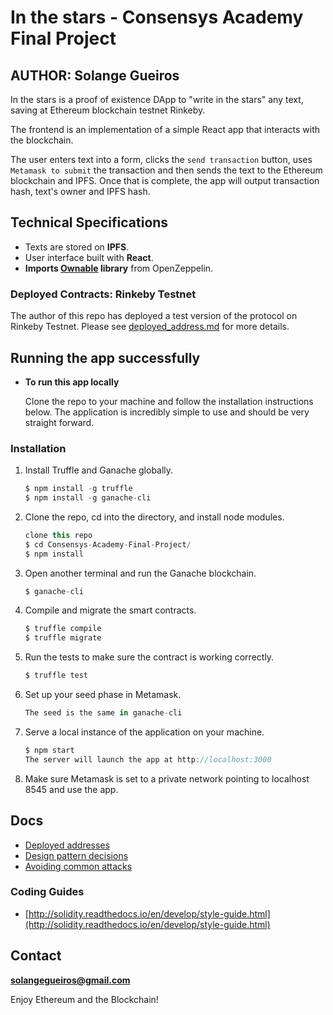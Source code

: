 # In the stars - Consensys Academy Final Project

## AUTHOR: Solange Gueiros


In the stars is a proof of existence DApp to "write in the stars" any text, saving at Ethereum blockchain testnet Rinkeby.

The frontend is an implementation of a simple React app that interacts with the blockchain. 


The user enters text into a form, clicks the `send transaction` button, uses `Metamask to submit` the transaction and then sends the text to the Ethereum blockchain and IPFS. 
Once that is complete, the app will output transaction hash, text's owner and IPFS hash. 


## Technical Specifications

- Texts are stored on **IPFS**. 
- User interface built with **React**.
- **Imports [Ownable](https://github.com/OpenZeppelin/openzeppelin-solidity/blob/master/contracts/ownership/Ownable.sol) library** from OpenZeppelin.


### Deployed Contracts: Rinkeby Testnet
The author of this repo has deployed a test version of the protocol on Rinkeby Testnet.
Please see [deployed_address.md](https://github.com/solangegueiros/proof-of-existence-dapp/blob/master/README.deployed_address) for more details.


## Running the app successfully

* __To run this app locally__

    Clone the repo to your machine and follow the installation instructions below. The application is incredibly simple to use and should be very straight forward.

### Installation

1. Install Truffle and Ganache globally.
    ```javascript
    $ npm install -g truffle
    $ npm install -g ganache-cli
    ```

2. Clone the repo, cd into the directory, and install node modules.
    ```javascript
    clone this repo
    $ cd Consensys-Academy-Final-Project/
    $ npm install
    ```

3. Open another terminal and run the Ganache blockchain.
    ```javascript
    $ ganache-cli
    ```

4. Compile and migrate the smart contracts.
    ```javascript
    $ truffle compile
    $ truffle migrate
    ```

5. Run the tests to make sure the contract is working correctly.
    ```javascript
    $ truffle test
    ```
6. Set up your seed phase in Metamask.
    ```javascript
    The seed is the same in ganache-cli
    ```

7. Serve a local instance of the application on your machine.
    ```javascript
    $ npm start
    The server will launch the app at http://localhost:3000
    ```
8. Make sure Metamask is set to a private network pointing to localhost 8545 and use the app. 


## Docs 

- [Deployed addresses](https://github.com/solangegueiros/writteninthestars/blob/master/src/ethereum/deployed_addresses.txt)
- [Design pattern decisions](https://github.com/solangegueiros/writteninthestars/blob/master/src/ethereum/design_pattern_decisions.md)
- [Avoiding common attacks](https://github.com/solangegueiros/writteninthestars/blob/master/src/ethereum/avoiding_common_attacks.md)

### Coding Guides
- [http://solidity.readthedocs.io/en/develop/style-guide.html](http://solidity.readthedocs.io/en/develop/style-guide.html)




## Contact

**solangegueiros@gmail.com**


Enjoy Ethereum and the Blockchain!
